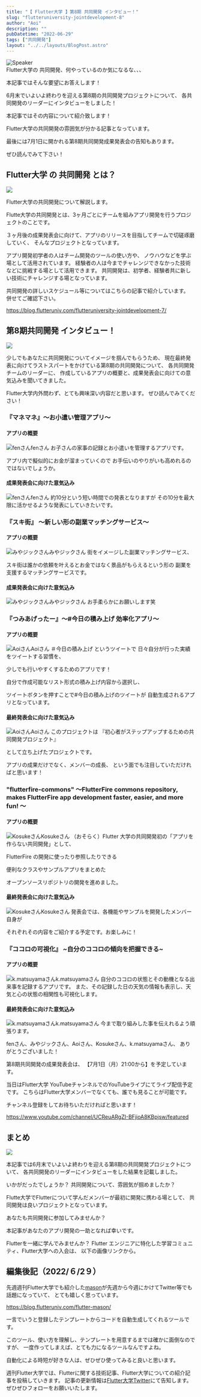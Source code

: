 ```yaml
---
title: "【 Flutter大学 】第8期 共同開発 インタビュー！"
slug: "flutteruniversity-jointdevelopment-8"
author: "Aoi"
description: ""
pubDatetime: "2022-06-29"
tags: ["共同開発"]
layout: "../../layouts/BlogPost.astro"
---
```


<div class="speech-bubble-container">
  <div class="speech-bubble-avatar">
    <img src="http://34.145.4.125/wp-content/themes/cocoon-master/images/ojisan.png" alt="Speaker" />
  </div>
  <div class="speech-bubble">
    <div class="speech-bubble-content">
      Flutter大学の 共同開発、何やっているのか気になるな、、、
    </div>
    <div class="speech-bubble-arrow arrow-left"></div>
  </div>
</div>

本記事ではそんな要望にお答えします！

6月末でいよいよ終わりを迎える第8期の共同開発プロジェクトについて、
各共同開発のリーダーにインタビューをしました！

本記事ではその内容について紹介致します！

Flutter大学の共同開発の雰囲気が分かる記事となっています。

最後には7月1日に開かれる第8期共同開発成果発表会の告知もあります。

ぜひ読んでみて下さい！

## Flutter大学 の 共同開発 とは？

![](http://34.145.4.125/wp-content/uploads/2022/03/meeting4-1024x683.jpeg)

Flutter大学の共同開発について解説します。

Flutte大学の共同開発とは、3ヶ月ごとにチームを組みアプリ開発を行うプロジェクトのことです。

３ヶ月後の成果発表会に向けて、アプリのリリースを目指してチームで切磋琢磨していく、
そんなプロジェクトとなっています。

アプリ開発初学者の人はチーム開発のツールの使い方や、
ノウハウなどを学ぶ場として活用されています。
経験者の人は今までチャレンジできなかった技術などに挑戦する場として活用できます。
共同開発は、初学者、経験者共に新しい技術にチャレンジする場となっています。

共同開発の詳しいスケジュール等についてはこちらの記事で紹介しています。
併せてご確認下さい。

https://blog.flutteruniv.com/flutteruniversity-jointdevelopment-7/

## 第8期共同開発 インタビュー！

![](http://34.145.4.125/wp-content/uploads/2022/03/Meeting-1024x683.jpeg)

少しでもあなたに共同開発についてイメージを掴んでもらうため、
現在最終発表に向けてラストスパートをかけている第8期の共同開発について、
各共同開発チームのリーダーに、
作成しているアプリの概要と、成果発表会に向けての意気込みを聞いてきました。

Flutter大学内外問わず、とても興味深い内容だと思います。
ぜひ読んでみてください！

### 『マネマネ』〜お小遣い管理アプリ〜

#### アプリの概要

![fenさん](http://34.145.4.125/wp-content/themes/cocoon-master/images/man.png)fenさん
お子さんの家事の記録とお小遣いを管理するアプリです。

アプリ内で擬似的にお金が溜まっていくので
お手伝いのやりがいも高めれるのではないでしょうか。

#### 成果発表会に向けた意気込み

![fenさん](http://34.145.4.125/wp-content/themes/cocoon-master/images/man.png)fenさん
約10分という短い時間での発表となりますが
その10分を最大限に活かせるような発表にしていきたいです。

### 『スキ街』 〜新しい形の副業マッチングサービス〜

#### アプリの概要

![みやジックさん](http://34.145.4.125/wp-content/themes/cocoon-master/images/man.png)みやジックさん
街をイメージした副業マッチングサービス、

スキ街は誰かの依頼を叶えるとお金ではなく景品がもらえるという形の
副業を支援するマッチングサービスです。

#### 成果発表会に向けた意気込み

![みやジックさん](http://34.145.4.125/wp-content/themes/cocoon-master/images/man.png)みやジックさん
お手柔らかにお願いします笑

### 『つみあげったー』〜#今日の積み上げ 効率化アプリ〜

#### アプリの概要

![Aoiさん](http://34.145.4.125/wp-content/themes/cocoon-master/images/man.png)Aoiさん
＃今日の積み上げ というツイートで
日々自分が行った実績をツイートする習慣を、

少しでも行いやすくするためのアプリです！

自分で作成可能なリスト形式の積み上げ内容から選択し、

ツイートボタンを押すことで#今日の積み上げのツイートが
自動生成されるアプリとなっています。

#### 最終発表会に向けた意気込み

![Aoiさん](http://34.145.4.125/wp-content/themes/cocoon-master/images/man.png)Aoiさん
このプロジェクトは
『初心者がステップアップするための共同開発プロジェクト』

として立ち上げたプロジェクトです。

アプリの成果だけでなく、メンバーの成長、
という面でも注目していただければと思います！

### "flutterfire-commons" 〜FlutterFire commons repository, makes FlutterFire app development faster, easier, and more fun! 〜

#### アプリの概要

![Kosukeさん](http://34.145.4.125/wp-content/themes/cocoon-master/images/man.png)Kosukeさん
（おそらく）Flutter 大学の共同開発初の「アプリを作らない共同開発」として、

FlutterFire の開発に使ったり参照したりできる

便利なクラスやサンプルアプリをまとめた

オープンソースリポジトリの開発を進めました。

#### 最終発表会に向けた意気込み

![Kosukeさん](http://34.145.4.125/wp-content/themes/cocoon-master/images/man.png)Kosukeさん
発表会では、各機能やサンプルを開発したメンバー自身が

それぞれその内容をご紹介する予定です。お楽しみに！

### 『ココロの可視化』 ~自分のココロの傾向を把握できる~

#### アプリの概要

![k.matsuyamaさん](http://34.145.4.125/wp-content/themes/cocoon-master/images/man.png)k.matsuyamaさん
自分のココロの状態とその動機となる出来事を記録するアプリです。
また、その記録した日の天気の情報も表示し、天気と心の状態の相関性も可視化します。

#### 最終発表会に向けた意気込み

![k.matsuyamaさん](http://34.145.4.125/wp-content/themes/cocoon-master/images/man.png)k.matsuyamaさん
今まで取り組みした事を伝えれるよう頑張ります。

fenさん、みやジックさん、Aoiさん、Kosukeさん、k.matsuyamaさん、
ありがとうございました！

第8期共同開発の成果発表会は、
【7月1日（月）21:00から】を予定しています。

当日はFlutter大学 YouTubeチャンネルでのYouTubeライブにてライブ配信予定です。
こちらはFlutter大学メンバーでなくても、誰でも見ることが可能です。

チャンネル登録をしてお待ちいただければと思います！

https://www.youtube.com/channel/UCReuARgZI-BFjioA8KBpjsw/featured

## まとめ

![](http://34.145.4.125/wp-content/uploads/2022/03/猫パソコン.jpeg)

本記事では6月末でいよいよ終わりを迎える第8期の共同開発プロジェクトについて、
各共同開発のリーダーにインタビューをした結果を記載しました。

いかがだったでしょうか？
共同開発について、雰囲気が掴めましたか？

Flutte大学でFlutterについて学んだメンバーが最初に開発に携わる場として、
共同開発は良いプロジェクトとなっています。

あなたも共同開発に参加してみませんか？

本記事があなたのアプリ開発の一助となれば幸いです。

Flutterを一緒に学んでみませんか？
Flutter エンジニアに特化した学習コミュニティ、Flutter大学への入会は、
以下の画像リンクから。

## 編集後記（2022/６/2９）

先週週刊Flutter大学でも紹介した[mason](https://github.com/felangel/mason)が先週から今週にかけてTwitter等でも話題になっていて、
とても嬉しく思っています。

https://blog.flutteruniv.com/flutter-mason/

一言でいうと登録したテンプレートからコードを自動生成してくれるツールです。

このツール、使い方を理解し、テンプレートを用意するまでは確かに面倒なのですが、
一度作ってしまえば、とても力になるツールなんですよね。

自動化による時短が好きな人は、ぜひぜひ使ってみると良いと思います。

週刊Flutter大学では、Flutterに関する技術記事、Flutter大学についての紹介記事を投稿していきます。
記事の更新情報は[Flutter大学Twitter](https://twitter.com/FlutterUniv)にて告知します。
ぜひぜひフォローをお願いいたします。
